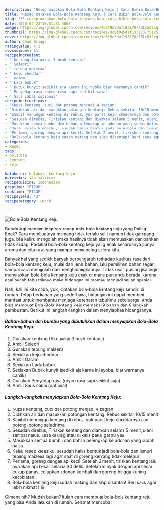 ```yaml
---
description: "Resep masakan Bola-Bola Kentang Keju | Cara Bikin Bola-Bola Kentang Keju Yang Bikin Ngiler"
title: "Resep masakan Bola-Bola Kentang Keju | Cara Bikin Bola-Bola Kentang Keju Yang Bikin Ngiler"
slug: 535-resep-masakan-bola-bola-kentang-keju-cara-bikin-bola-bola-kentang-keju-yang-bikin-ngiler
date: 2020-04-23T10:51:31.480Z
image: https://img-global.cpcdn.com/recipes/9c6f9e5daf193170/751x532cq70/bola-bola-kentang-keju-foto-resep-utama.jpg
thumbnail: https://img-global.cpcdn.com/recipes/9c6f9e5daf193170/751x532cq70/bola-bola-kentang-keju-foto-resep-utama.jpg
cover: https://img-global.cpcdn.com/recipes/9c6f9e5daf193170/751x532cq70/bola-bola-kentang-keju-foto-resep-utama.jpg
author: Chad Briggs
ratingvalue: 4.3
reviewcount: 11
recipeingredient:
- " kentang Aku pakai 3 buah kentang"
- " Seledri"
- " tepung maizena"
- " keju cheddar"
- " Garam"
- " Lada bubuk"
- " Bubuk kunyit sedikit aja karna ini nyoba biar warnanya cantik"
- " Penyedap rasa royco rasa sapi sedikit saja"
- " Saus cabai optional"
recipeinstructions:
- "Kupas kentang, cuci dan potong menjadi 4 bagian"
- "Didihkan air dan masukkan potongan kentang. Rebus sekitar 10/15 menit"
- "Sambil menunggu kentang di rebus, yuk parut keju cheddarnya dan potong-potong seledrinya"
- "Sesudah direbus, Tiriskan kentang dan diamkan selama 5 menit, uleni sampai halus.. Bisa di uleg atau di kikis pakai garpu yaa"
- "Masukkan semua bumbu dan bahan pelengkap ke adonan yang sudah halus.."
- "Kalau resep kreasiku, sesudah halus bentuk jadi bola-bola dan lumuri tepung maizena lagi agar saat di goreng kentang tidak melebur"
- "Pertama, goreng dengan api kecil. Setelah 2 menit, tiriskan kentang lalu nyalakan api besar selama 30 detik. Setelah minyak dengan api besar cukup panas, celupkan adonan kembali dan goreng hingga kuning kecoklatan."
- "Bola-bola kentang keju sudah matang dan siap disantap! Beri saus agar lebih nikmat ! 😃"
categories:
- Resep
tags:
- bolabola
- kentang
- keju

katakunci: bolabola kentang keju 
nutrition: 154 calories
recipecuisine: Indonesian
preptime: "PT29M"
cooktime: "PT43M"
recipeyield: "3"
recipecategory: Lunch

---
```



![Bola-Bola Kentang Keju](https://img-global.cpcdn.com/recipes/9c6f9e5daf193170/751x532cq70/bola-bola-kentang-keju-foto-resep-utama.jpg)

Bunda lagi mencari inspirasi resep bola-bola kentang keju yang Paling Enak? Cara membuatnya memang tidak terlalu sulit namun tidak gampang juga. bila keliru mengolah maka hasilnya tidak akan memuaskan dan bahkan tidak sedap. Padahal bola-bola kentang keju yang enak seharusnya punya aroma dan cita rasa yang mampu memancing selera kita.

Banyak hal yang sedikit banyak berpengaruh terhadap kualitas rasa dari bola-bola kentang keju, mulai dari jenis bahan, lalu pemilihan bahan segar, sampai cara mengolah dan menghidangkannya. Tidak usah pusing jika ingin menyiapkan bola-bola kentang keju enak di mana pun anda berada, karena asal sudah tahu triknya maka hidangan ini mampu menjadi sajian spesial.




Nah, kali ini kita coba, yuk, ciptakan bola-bola kentang keju sendiri di rumah. Tetap berbahan yang sederhana, hidangan ini dapat memberi manfaat untuk membantu menjaga kesehatan tubuhmu sekeluarga. Anda bisa membuat Bola-Bola Kentang Keju memakai 9 bahan dan 8 langkah pembuatan. Berikut ini langkah-langkah dalam menyiapkan hidangannya.

<!--inarticleads1-->

##### Bahan-bahan dan bumbu yang dibutuhkan dalam menyiapkan Bola-Bola Kentang Keju:

1. Gunakan  kentang (Aku pakai 3 buah kentang)
1. Ambil  Seledri
1. Gunakan  tepung maizena
1. Sediakan  keju cheddar
1. Ambil  Garam
1. Sediakan  Lada bubuk
1. Sediakan  Bubuk kunyit (sedikit aja karna ini nyoba, biar warnanya cantik)
1. Gunakan  Penyedap rasa (royco rasa sapi sedikit saja)
1. Ambil  Saus cabai (optional)




<!--inarticleads2-->

##### Langkah-langkah menyiapkan Bola-Bola Kentang Keju:

1. Kupas kentang, cuci dan potong menjadi 4 bagian
1. Didihkan air dan masukkan potongan kentang. Rebus sekitar 10/15 menit
1. Sambil menunggu kentang di rebus, yuk parut keju cheddarnya dan potong-potong seledrinya
1. Sesudah direbus, Tiriskan kentang dan diamkan selama 5 menit, uleni sampai halus.. Bisa di uleg atau di kikis pakai garpu yaa
1. Masukkan semua bumbu dan bahan pelengkap ke adonan yang sudah halus..
1. Kalau resep kreasiku, sesudah halus bentuk jadi bola-bola dan lumuri tepung maizena lagi agar saat di goreng kentang tidak melebur
1. Pertama, goreng dengan api kecil. Setelah 2 menit, tiriskan kentang lalu nyalakan api besar selama 30 detik. Setelah minyak dengan api besar cukup panas, celupkan adonan kembali dan goreng hingga kuning kecoklatan.
1. Bola-bola kentang keju sudah matang dan siap disantap! Beri saus agar lebih nikmat ! 😃




Gimana nih? Mudah bukan? Itulah cara membuat bola-bola kentang keju yang bisa Anda lakukan di rumah. Selamat mencoba!

